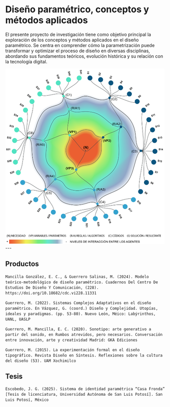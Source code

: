 # Diseño paramétrico, conceptos y métodos aplicados
El presente proyecto de investigación tiene como objetivo principal la exploración de los conceptos y métodos aplicados en el diseño paramétrico. Se centra en comprender cómo la parametrización puede transformar y optimizar el proceso de diseño en diversas disciplinas, abordando sus fundamentos teóricos, evolución histórica y su relación con la tecnología digital.

<img src="img1.png" alt="" width="500">
---

## Productos

``Mancilla González, E. C., & Guerrero Salinas, M. (2024). Modelo teórico-metodológico de diseño paramétrico. Cuadernos Del Centro De Estudios De Diseño Y Comunicación, (228). https://doi.org/10.18682/cdc.vi228.11331``

``Guerrero, M. (2022). Sistemas Complejos Adaptativos en el diseño paramétrico. En Vázquez, G. (coord.) Diseño y Complejidad. Utopías, ideales y paradigmas. (pp. 53-80). Nuevo León, Méico: Labýrinthos, UANL, UASLP``

``Guerrero, M. Mancilla, E. C. (2020). Sonotipo: arte generativo a partir del sonido, en Rumbos atrevidos, pero necesarios. Conversación entre innovación, arte y creatividad Madrid: GKA Ediciones``

``Guerrero, M. (2015). La experimentación formal en el diseño tipográfico. Revista Diseño en Síntesis. Reflexiones sobre la cultura del diseño (53). UAM Xochimilco``

## Tesis

``Escobedo, J. G. (2025). Sistema de identidad paramétrica “Casa Fronda” [Tesis de licenciatura, Universidad Autónoma de San Luis Potosí]. San Luis Potosí, México``

